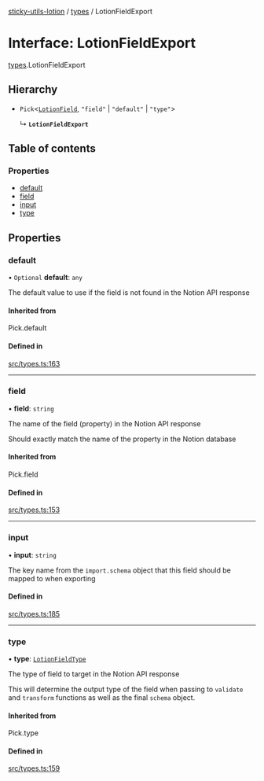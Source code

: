 [sticky-utils-lotion](../README.md) / [types](../modules/types.md) / LotionFieldExport

# Interface: LotionFieldExport

[types](../modules/types.md).LotionFieldExport

## Hierarchy

- `Pick`\<[`LotionField`](types.LotionField.md), ``"field"`` \| ``"default"`` \| ``"type"``\>

  ↳ **`LotionFieldExport`**

## Table of contents

### Properties

- [default](types.LotionFieldExport.md#default)
- [field](types.LotionFieldExport.md#field)
- [input](types.LotionFieldExport.md#input)
- [type](types.LotionFieldExport.md#type)

## Properties

### default

• `Optional` **default**: `any`

The default value to use if the field is not found in the Notion API response

#### Inherited from

Pick.default

#### Defined in

[src/types.ts:163](https://github.com/sticky/sticky-utils-lotion/blob/2f291b4/src/types.ts#L163)

___

### field

• **field**: `string`

The name of the field (property) in the Notion API response

Should exactly match the name of the property in the Notion database

#### Inherited from

Pick.field

#### Defined in

[src/types.ts:153](https://github.com/sticky/sticky-utils-lotion/blob/2f291b4/src/types.ts#L153)

___

### input

• **input**: `string`

The key name from the `import.schema` object that this field should be mapped to when exporting

#### Defined in

[src/types.ts:185](https://github.com/sticky/sticky-utils-lotion/blob/2f291b4/src/types.ts#L185)

___

### type

• **type**: [`LotionFieldType`](../modules/types.md#lotionfieldtype)

The type of field to target in the Notion API response

This will determine the output type of the field when passing to `validate` and `transform` functions as well as the final `schema` object.

#### Inherited from

Pick.type

#### Defined in

[src/types.ts:159](https://github.com/sticky/sticky-utils-lotion/blob/2f291b4/src/types.ts#L159)
